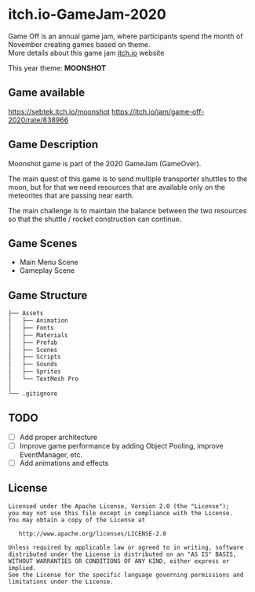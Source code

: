 # itch.io-GameJam-2020
Game Off is an annual game jam, where participants spend the month of November creating games based on theme. </br>
More details about this game jam [itch.io](https://itch.io/jam/game-off-2020) website

This year theme: <b> MOONSHOT</b>

Game available
-----

https://sebtek.itch.io/moonshot
https://itch.io/jam/game-off-2020/rate/838966


Game Description
-----
Moonshot game is part of the 2020 GameJam (GameOver).

The main quest of this game is to send multiple transporter shuttles to the moon, but for that we need resources that are available only on the meteorites that are passing near earth.

The main challenge is to maintain the balance between the two resources so that the shuttle / rocket construction can continue.


Game Scenes
-----
- Main Menu Scene
- Gameplay Scene

Game Structure
-----
```bash
├── Assets
│   ├── Animation
│   ├── Fonts
│   ├── Materials
│   ├── Prefab
│   ├── Scenes
│   ├── Scripts
│   ├── Sounds
│   ├── Sprites
│   └── TextMesh Pro
│
└── .gitignore
```

TODO
-----
- [ ] Add proper architecture
- [ ] Improve game performance by adding Object Pooling, improve EventManager, etc.
- [ ] Add animations and effects 

License
------
         

    Licensed under the Apache License, Version 2.0 (the "License");
    you may not use this file except in compliance with the License.
    You may obtain a copy of the License at

       http://www.apache.org/licenses/LICENSE-2.0

    Unless required by applicable law or agreed to in writing, software
    distributed under the License is distributed on an "AS IS" BASIS,
    WITHOUT WARRANTIES OR CONDITIONS OF ANY KIND, either express or implied.
    See the License for the specific language governing permissions and
    limitations under the License.
